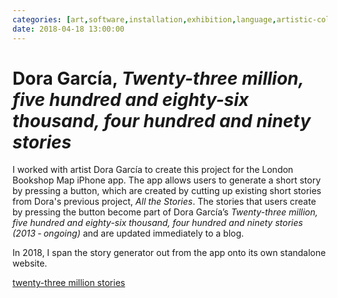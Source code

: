 ```yaml
---
categories: [art,software,installation,exhibition,language,artistic-collaborator,web,greatest-hits,creative-technologist]
date: 2018-04-18 13:00:00
---
```


# Dora García, _Twenty-three million, five hundred and eighty-six thousand, four hundred and ninety stories_

I worked with artist Dora García to create this project for the London Bookshop Map iPhone app. The app allows users to generate a short story by pressing a button, which are created by cutting up existing short stories from Dora's previous project, _All the Stories_.  The stories that users create by pressing the button become part of Dora García’s _Twenty-three million, five hundred and eighty-six thousand, four hundred and ninety stories (2013 ‑ ongoing)_ and are updated immediately to a blog.

In 2018, I span the story generator out from the app onto its own standalone website. 

[twenty-three million stories](https://twentythreemillionstories.org/)
